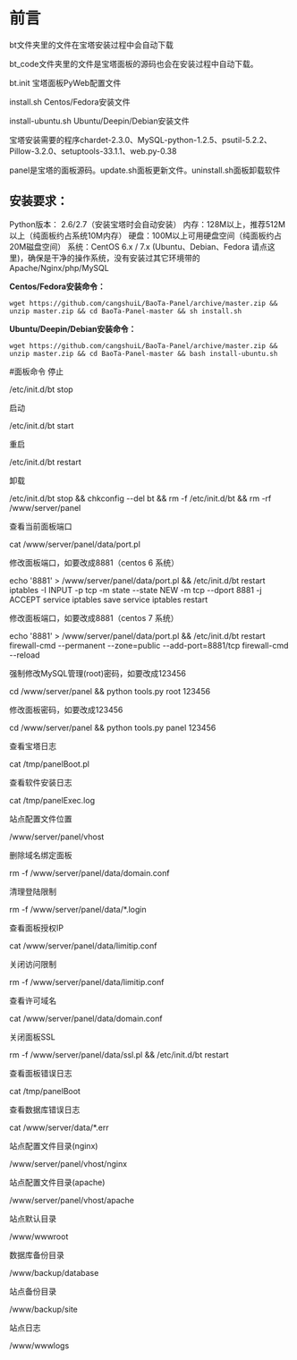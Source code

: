 # 前言

bt文件夹里的文件在宝塔安装过程中会自动下载

bt_code文件夹里的文件是宝塔面板的源码也会在安装过程中自动下载。

bt.init 宝塔面板PyWeb配置文件

install.sh Centos/Fedora安装文件 

install-ubuntu.sh Ubuntu/Deepin/Debian安装文件

宝塔安装需要的程序chardet-2.3.0、MySQL-python-1.2.5、psutil-5.2.2、Pillow-3.2.0、setuptools-33.1.1、web.py-0.38

panel是宝塔的面板源码。update.sh面板更新文件。uninstall.sh面板卸载软件
## 安装要求：
Python版本： 2.6/2.7（安装宝塔时会自动安装）
内存：128M以上，推荐512M以上（纯面板约占系统10M内存）
硬盘：100M以上可用硬盘空间（纯面板约占20M磁盘空间）
系统：CentOS 6.x / 7.x (Ubuntu、Debian、Fedora 请点这里)，确保是干净的操作系统，没有安装过其它环境带的Apache/Nginx/php/MySQL


**Centos/Fedora安装命令：**

```
wget https://github.com/cangshuiL/BaoTa-Panel/archive/master.zip && unzip master.zip && cd BaoTa-Panel-master && sh install.sh
```

**Ubuntu/Deepin/Debian安装命令：**

```
wget https://github.com/cangshuiL/BaoTa-Panel/archive/master.zip && unzip master.zip && cd BaoTa-Panel-master && bash install-ubuntu.sh
```

#面板命令
停止

/etc/init.d/bt stop

启动

/etc/init.d/bt start

重启

/etc/init.d/bt restart

卸载

/etc/init.d/bt stop && chkconfig --del bt && rm -f /etc/init.d/bt && rm -rf /www/server/panel

查看当前面板端口

cat /www/server/panel/data/port.pl

修改面板端口，如要改成8881（centos 6 系统）

echo '8881' > /www/server/panel/data/port.pl && /etc/init.d/bt restart
iptables -I INPUT -p tcp -m state --state NEW -m tcp --dport 8881 -j ACCEPT
service iptables save
service iptables restart

修改面板端口，如要改成8881（centos 7 系统）

echo '8881' > /www/server/panel/data/port.pl && /etc/init.d/bt restart
firewall-cmd --permanent --zone=public --add-port=8881/tcp
firewall-cmd --reload

强制修改MySQL管理(root)密码，如要改成123456

cd /www/server/panel && python tools.py root 123456

修改面板密码，如要改成123456

cd /www/server/panel && python tools.py panel 123456

查看宝塔日志

cat /tmp/panelBoot.pl

查看软件安装日志

cat /tmp/panelExec.log

站点配置文件位置

/www/server/panel/vhost

删除域名绑定面板

rm -f /www/server/panel/data/domain.conf

清理登陆限制

rm -f /www/server/panel/data/\*.login

查看面板授权IP

cat /www/server/panel/data/limitip.conf

关闭访问限制

rm -f /www/server/panel/data/limitip.conf

查看许可域名

cat /www/server/panel/data/domain.conf

关闭面板SSL

rm -f /www/server/panel/data/ssl.pl && /etc/init.d/bt restart

查看面板错误日志

cat /tmp/panelBoot

查看数据库错误日志

cat /www/server/data/\*.err

站点配置文件目录(nginx)

/www/server/panel/vhost/nginx

站点配置文件目录(apache)

/www/server/panel/vhost/apache

站点默认目录

/www/wwwroot

数据库备份目录

/www/backup/database

站点备份目录

/www/backup/site

站点日志

/www/wwwlogs
